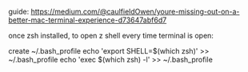 guide:
https://medium.com/@caulfieldOwen/youre-missing-out-on-a-better-mac-terminal-experience-d73647abf6d7

once zsh installed, to open z shell every time terminal is open:

create ~/.bash_profile
echo 'export SHELL=$(which zsh)' >> ~/.bash_profile
echo 'exec $(which zsh) -l' >> ~/.bash_profile
